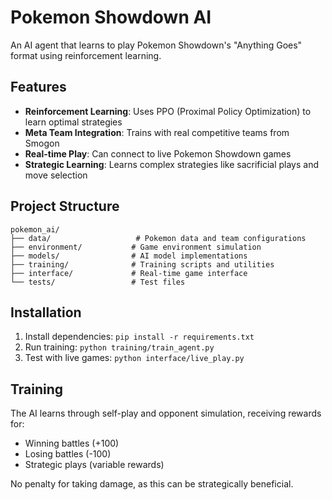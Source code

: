 # Pokemon Showdown AI

An AI agent that learns to play Pokemon Showdown's "Anything Goes" format using reinforcement learning.

## Features

- **Reinforcement Learning**: Uses PPO (Proximal Policy Optimization) to learn optimal strategies
- **Meta Team Integration**: Trains with real competitive teams from Smogon
- **Real-time Play**: Can connect to live Pokemon Showdown games
- **Strategic Learning**: Learns complex strategies like sacrificial plays and move selection

## Project Structure

```
pokemon_ai/
├── data/                   # Pokemon data and team configurations
├── environment/           # Game environment simulation
├── models/                # AI model implementations
├── training/              # Training scripts and utilities
├── interface/             # Real-time game interface
└── tests/                 # Test files
```

## Installation

1. Install dependencies: `pip install -r requirements.txt`
2. Run training: `python training/train_agent.py`
3. Test with live games: `python interface/live_play.py`

## Training

The AI learns through self-play and opponent simulation, receiving rewards for:
- Winning battles (+100)
- Losing battles (-100)
- Strategic plays (variable rewards)

No penalty for taking damage, as this can be strategically beneficial.
